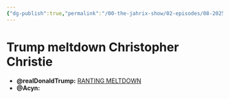 ```yaml
---
{"dg-publish":true,"permalink":"/00-the-jahrix-show/02-episodes/08-2025/08-25-2025/","tags":["jahrixshow","maga","trump"],"updated":"2025-08-25T10:44:01.454-04:00"}
---
```


# Trump meltdown Christopher Christie
 - **@realDonaldTrump:** [RANTING MELTDOWN](https://truthsocial.com/@realDonaldTrump/115086563627159779)
 - **@Acyn:** 